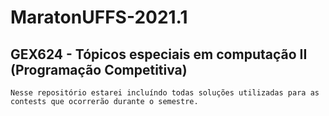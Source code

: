 # MaratonUFFS-2021.1

## GEX624 - Tópicos especiais em computação II (Programação Competitiva)

    Nesse repositório estarei incluíndo todas soluções utilizadas para as contests que ocorrerão durante o semestre.